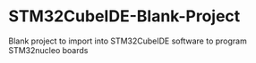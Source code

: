 # STM32CubeIDE-Blank-Project
 Blank project to import into STM32CubeIDE software to program STM32nucleo boards
